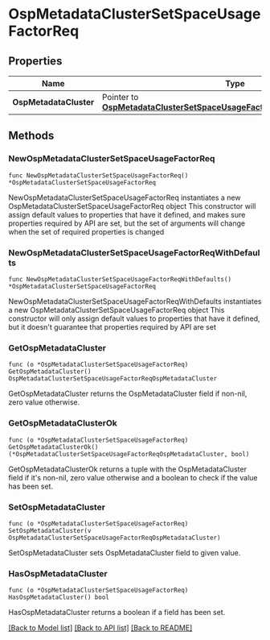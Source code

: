 # OspMetadataClusterSetSpaceUsageFactorReq

## Properties

Name | Type | Description | Notes
------------ | ------------- | ------------- | -------------
**OspMetadataCluster** | Pointer to [**OspMetadataClusterSetSpaceUsageFactorReqOspMetadataCluster**](OspMetadataClusterSetSpaceUsageFactorReqOspMetadataCluster.md) |  | [optional] 

## Methods

### NewOspMetadataClusterSetSpaceUsageFactorReq

`func NewOspMetadataClusterSetSpaceUsageFactorReq() *OspMetadataClusterSetSpaceUsageFactorReq`

NewOspMetadataClusterSetSpaceUsageFactorReq instantiates a new OspMetadataClusterSetSpaceUsageFactorReq object
This constructor will assign default values to properties that have it defined,
and makes sure properties required by API are set, but the set of arguments
will change when the set of required properties is changed

### NewOspMetadataClusterSetSpaceUsageFactorReqWithDefaults

`func NewOspMetadataClusterSetSpaceUsageFactorReqWithDefaults() *OspMetadataClusterSetSpaceUsageFactorReq`

NewOspMetadataClusterSetSpaceUsageFactorReqWithDefaults instantiates a new OspMetadataClusterSetSpaceUsageFactorReq object
This constructor will only assign default values to properties that have it defined,
but it doesn't guarantee that properties required by API are set

### GetOspMetadataCluster

`func (o *OspMetadataClusterSetSpaceUsageFactorReq) GetOspMetadataCluster() OspMetadataClusterSetSpaceUsageFactorReqOspMetadataCluster`

GetOspMetadataCluster returns the OspMetadataCluster field if non-nil, zero value otherwise.

### GetOspMetadataClusterOk

`func (o *OspMetadataClusterSetSpaceUsageFactorReq) GetOspMetadataClusterOk() (*OspMetadataClusterSetSpaceUsageFactorReqOspMetadataCluster, bool)`

GetOspMetadataClusterOk returns a tuple with the OspMetadataCluster field if it's non-nil, zero value otherwise
and a boolean to check if the value has been set.

### SetOspMetadataCluster

`func (o *OspMetadataClusterSetSpaceUsageFactorReq) SetOspMetadataCluster(v OspMetadataClusterSetSpaceUsageFactorReqOspMetadataCluster)`

SetOspMetadataCluster sets OspMetadataCluster field to given value.

### HasOspMetadataCluster

`func (o *OspMetadataClusterSetSpaceUsageFactorReq) HasOspMetadataCluster() bool`

HasOspMetadataCluster returns a boolean if a field has been set.


[[Back to Model list]](../README.md#documentation-for-models) [[Back to API list]](../README.md#documentation-for-api-endpoints) [[Back to README]](../README.md)


